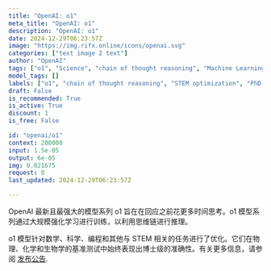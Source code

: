 ```yaml
---
title: "OpenAI: o1"
meta_title: "OpenAI: o1"
description: "OpenAI: o1"
date: 2024-12-29T06:23:57Z
image: "https://img.rifx.online/icons/openai.svg"
categories: ["text image 2 text"]
author: "OpenAI"
tags: ["o1", "Science", "chain of thought reasoning", "Machine Learning", "PhD-level accuracy", "Natural Language Processing", "Programming", "Data Science", "reinforcement learning", "STEM optimization", "OpenAI"]
model_tags: []
labels: ["o1", "chain of thought reasoning", "STEM optimization", "PhD-level accuracy", "reinforcement learning"]
draft: False
is_recommended: True
is_active: True
discount: 1
is_free: False

id: "openai/o1"
context: 200000
input: 1.5e-05
output: 6e-05
img: 0.021675
request: 0
last_updated: 2024-12-29T06:23:57Z

---
```


OpenAI 最新且最强大的模型系列 o1 旨在在回应之前花更多时间思考。o1 模型系列通过大规模强化学习进行训练，以利用思维链进行推理。

o1 模型针对数学、科学、编程和其他与 STEM 相关的任务进行了优化。它们在物理、化学和生物学的基准测试中始终表现出博士级的准确性。有关更多信息，请参阅 [发布公告](https://openai.com/o1).

